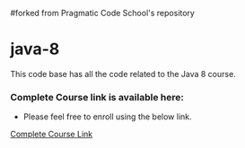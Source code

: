 #forked from Pragmatic Code School's repository
# java-8
This code base has all the code related to the Java 8 course.

### Complete Course link is available here:

- Please feel free to enroll using the below link.  

[Complete Course Link](https://www.udemy.com/modern-java-learn-java-8-features-by-coding-it/?couponCode=9_99_ONLY)
